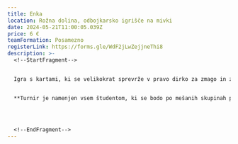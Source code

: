 ```yaml
---
title: Enka
location: Rožna dolina, odbojkarsko igrišče na mivki
date: 2024-05-21T11:00:05.039Z
price: 6 €
teamFormation: Posamezno
registerLink: https://forms.gle/WdF2jLwZejjneThi8
description: >-
  <!--StartFragment-->


  Igra s kartami, ki se velikokrat sprevrže v pravo dirko za zmago in za seboj zaradi 'nasilnega' prehitevanja, velikokrat pušča modrice, je več kot primerna za Majske igre.  Igra se v več skupinah hkrati. Za eno mizo bo predvidoma šest igralcev (odvisno od števila prijavljenih). Na vsaki mizi bodo pravila, ki bodo enotna za vse. Vse mize bodo z igro začele istočasno. Po končani igri si bodo tekmovalci sami zapisali rezultat. Igra bo potekala tako, da se naprej uvrsti tisti, ki ima najmanj točk. V finalu zmaga oseba, ki nabere najmanj točk. Karte so različnih vrednosti, zato je dobro, da se najprej znebite tistih, ki imajo višje vrednosti. Oštevilčene karte so vredne tako, kot kaže številka; karta 0 je vredna 10 točk; karte stop, vzemi 2, obrnjena smer in menjava barve so vredne 30 točk; karta vzemi 4 je vredna 50 točk; karta vzemi  5 pa je vredna 100 točk.


  **Turnir je namenjen vsem študentom, ki se bodo po mešanih skupinah pomerili med sabo. Če tekmujete v okviru študentskega doma, boste za 1. mesto domu prinesli 8 točk, za 2. mesto 6 točk in 3. mesto 4 točke.**




  <!--EndFragment-->
---
```

